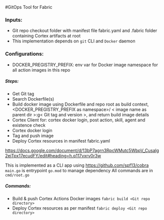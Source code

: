 #GitOps Tool for Fabric

### Inputs:
* Git repo checkout folder with manifest file fabric.yaml and .fabric folder containing Cortex artifacts at root 
* This implementation depends on `git` CLI and `Docker` daemon

### Configurations:
* DOCKER_PREGISTRY_PREFIX: env var for Docker image namespace for all action images in this repo

##### Steps:
- Get Git tag 
- Search Dockerfile(s)
- Build docker image using Dockerfile and repo root as build context, <DOCKER_PREGISTRY_PREFIX as namespace>/ < image name as parent dir >:g< Git tag and version >, and return build image details
- Cortex Client for: cortex docker login, post action, skill, agent and existence check
- Cortex docker login
- Tag and push image
- Deploy Cortex resources in manifest fabric.yaml

https://docs.google.com/document/d/13bP7agrn3RpcWMutc5WbpV_Cusalg2ejTpx17ecudFY/edit#heading=h.q117vxrv0r3w


This is implemented as a CLI app using https://github.com/spf13/cobra
`main.go` is entrypoint
`go.mod` to manage dependency
All commands are in `cmd/root.go`

##### Commands:
* Build & push Cortex Actions Docker images 
`fabric build <Git repo directory>`
* Deploy Cortex resources as per manifest
`fabric deploy <Git repo directory> `
